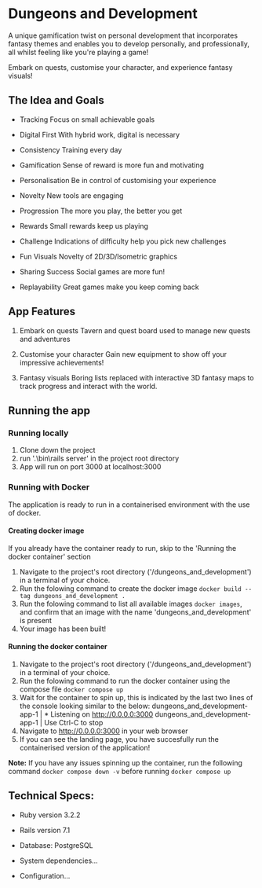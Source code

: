 # Dungeons and Development

A unique gamification twist on personal development that incorporates fantasy themes and enables you to develop personally, and professionally, all whilst feeling like you're playing a game!

Embark on quests, customise your character, and experience fantasy visuals!

## The Idea and Goals

- Tracking
  Focus on small achievable goals

- Digital First
  With hybrid work, digital is necessary

- Consistency
  Training every day

- Gamification
  Sense of reward is more fun and motivating

- Personalisation
  Be in control of customising your experience

- Novelty
  New tools are engaging

- Progression
  The more you play, the better you get

- Rewards
  Small rewards keep us playing

- Challenge
  Indications of difficulty help you pick new challenges

- Fun Visuals
  Novelty of 2D/3D/Isometric graphics

- Sharing Success
  Social games are more fun!
- Replayability
  Great games make you keep coming back

## App Features

1. Embark on quests
   Tavern and quest board used to manage new quests and adventures

2. Customise your character
   Gain new equipment to show off your impressive achievements!

3. Fantasy visuals
   Boring lists replaced with interactive 3D fantasy maps to track progress and interact with the world.

## Running the app

### Running locally

1. Clone down the project
2. run '.\bin\rails server' in the project root directory
3. App will run on port 3000 at localhost:3000

### Running with Docker

The application is ready to run in a containerised environment with the use of docker.

#### Creating docker image

If you already have the container ready to run, skip to the 'Running the docker container' section

1. Navigate to the project's root directory ('/dungeons_and_development') in a terminal of your choice.
2. Run the folowing command to create the docker image `docker build --tag dungeons_and_development .`
3. Run the folowing command to list all available images `docker images`, and confirm that an image with the name 'dungeons_and_development' is present
4. Your image has been built!

#### Running the docker container

1. Navigate to the project's root directory ('/dungeons_and_development') in a terminal of your choice.
2. Run the folowing command to run the docker container using the compose file `docker compose up`
3. Wait for the container to spin up, this is indicated by the last two lines of the console looking similar to the below:
   dungeons_and_development-app-1 | \* Listening on http://0.0.0.0:3000
   dungeons_and_development-app-1 | Use Ctrl-C to stop
4. Navigate to http://0.0.0.0:3000 in your web browser
5. If you can see the landing page, you have succesfully run the containerised version of the application!

**Note:** If you have any issues spinning up the container, run the following command `docker compose down -v` before running `docker compose up`

## Technical Specs:

- Ruby version 3.2.2

- Rails version 7.1
- Database: PostgreSQL

- System dependencies...

- Configuration...
